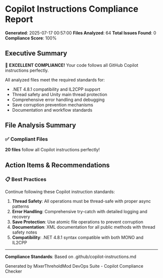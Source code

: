 ﻿# Copilot Instructions Compliance Report

**Generated**: 2025-07-17 00:57:00
**Files Analyzed**: 64
**Total Issues Found**: 0
**Compliance Score**: 100%

## Executive Summary

🎉 **EXCELLENT COMPLIANCE!** Your code follows all GitHub Copilot instructions perfectly.

All analyzed files meet the required standards for:
- .NET 4.8.1 compatibility and IL2CPP support
- Thread safety and Unity main thread protection
- Comprehensive error handling and debugging
- Save corruption prevention mechanisms
- Documentation and workflow standards

## File Analysis Summary


### ✅ Compliant Files

**20 files** follow all Copilot instructions perfectly!

## Action Items & Recommendations

### 📋 Best Practices

Continue following these Copilot instruction standards:

1. **Thread Safety**: All operations must be thread-safe with proper async patterns
2. **Error Handling**: Comprehensive try-catch with detailed logging and recovery
3. **Save Protection**: Use atomic file operations to prevent corruption
4. **Documentation**: XML documentation for all public methods with thread safety notes
5. **Compatibility**: .NET 4.8.1 syntax compatible with both MONO and IL2CPP

---

**Compliance Standards**: Based on .github/copilot-instructions.md

Generated by MixerThreholdMod DevOps Suite - Copilot Compliance Checker
